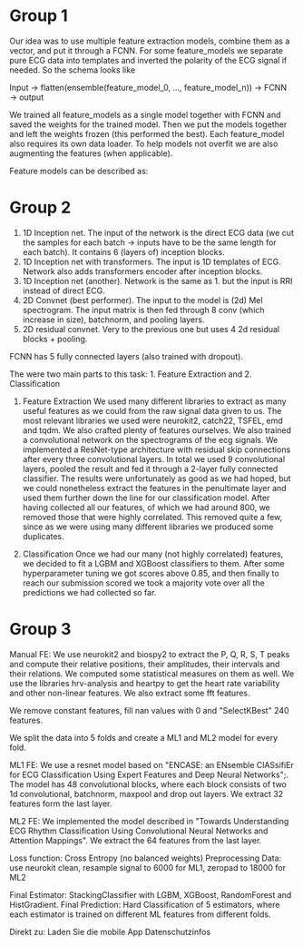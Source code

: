 # Group 1

Our idea was to use multiple feature extraction models, combine them as a vector, and put it through a FCNN. For some feature_models we separate pure ECG data into templates and inverted the polarity of the ECG signal if needed. So the schema looks like

Input → flatten(ensemble(feature_model_0, …, feature_model_n)) → FCNN → output

We trained all feature_models as a single model together with FCNN and saved the weights for the trained model. Then we put the models together and left the weights frozen (this performed the best). Each feature_model also requires its own data loader. To help models not overfit we are also augmenting the features (when applicable).

Feature models can be described as:

# Group 2

1. 1D Inception net. The input of the network is the direct ECG data (we cut the samples for each batch → inputs have to be the same length for each batch). It contains 6 (layers of) inception blocks.
2. 1D Inception net with transformers. The input is 1D templates of ECG. Network also adds transformers encoder after inception blocks.
3. 1D Inception net (another). Network is the same as 1. but the input is RRI instead of direct ECG.
4. 2D Convnet (best performer). The input to the model is (2d) Mel spectrogram. The input matrix is then fed through 8 conv (which increase in size), batchnorm, and pooling layers.
5. 2D residual convnet. Very to the previous one but uses 4 2d residual blocks + pooling.

FCNN has 5 fully connected layers (also trained with dropout).

The were two main parts to this task: 1. Feature Extraction and 2. Classification

1. Feature Extraction
We used many different libraries to extract as many useful features as we could from the raw signal data given to us. The most relevant libraries we used were neurokit2, catch22, TSFEL, emd and tqdm. We also crafted plenty of features ourselves. We also trained a convolutional network on the spectrograms of the ecg signals. We implemented a ResNet-type architecture with residual skip connections after every three convolutional layers. In total we used 9 convolutional layers, pooled the result and fed it through a 2-layer fully connected classifier. The results were unfortunately as good as we had hoped, but we could nonetheless extract the features in the penultimate layer and used them further down the line for our classification model. After having collected all our features, of which we had around 800, we removed those that were highly correlated. This removed quite a few, since as we were using many different libraries we  produced some duplicates. 

2. Classification
Once we had our many (not highly correlated) features, we decided to fit a LGBM and XGBoost classifiers to them. After some hyperparameter tuning we got scores above 0.85, and then finally to reach our submission scored we took a majority vote over all the predictions we had collected so far.

# Group 3

Manual FE:
We use neurokit2 and biospy2 to extract the P, Q, R, S, T peaks and compute their relative positions, their amplitudes, their intervals and their relations. We computed some statistical measures on them as well.
We use the libraries hrv-analysis and heartpy to get the heart rate variability and other non-linear features. 
We also extract some fft features.

We remove constant features, fill nan values with 0 and "SelectKBest" 240 features.


We split the data into 5 folds and create a ML1 and ML2 model for every fold. 

ML1 FE:
We use a resnet model based on "ENCASE: an ENsemble ClASsifiEr for ECG Classification Using Expert Features and Deep Neural Networks";. The model has 48 convolutional blocks, where each block consists of two 1d convolutional, batchnorm, maxpool and drop out layers. We extract 32 features form the last layer.

ML2 FE:
We implemented the model described in "Towards Understanding ECG Rhythm Classification Using Convolutional Neural Networks and Attention Mappings". We extract the 64 features from the last layer. 

Loss function: Cross Entropy (no balanced weights)
Preprocessing Data: use neurokit clean, resample signal to 6000 for ML1, zeropad to 18000 for ML2


Final Estimator: StackingClassifier with LGBM, XGBoost, RandomForest and HistGradient.
Final Prediction: Hard Classification of 5 estimators, where each estimator is trained on different ML features from different folds.

Direkt zu:
Laden Sie die mobile App
Datenschutzinfos
